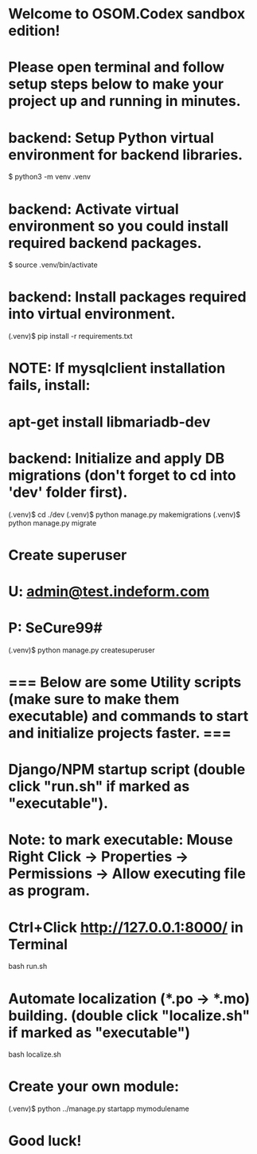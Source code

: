 # Welcome to OSOM.Codex sandbox edition!
# Please open terminal and follow setup steps below to make your project up and running in minutes.

# backend: Setup Python virtual environment for backend libraries.
$ python3 -m venv .venv

# backend: Activate virtual environment so you could install required backend packages.
$ source .venv/bin/activate

# backend: Install packages required into virtual environment.
(.venv)$ pip install -r requirements.txt

# NOTE: If mysqlclient installation fails, install: 
# apt-get install libmariadb-dev


# backend: Initialize and apply DB migrations (don't forget to cd into 'dev' folder first).
(.venv)$ cd ./dev
(.venv)$ python manage.py makemigrations
(.venv)$ python manage.py migrate

# Create superuser
# U: admin@test.indeform.com
# P: SeCure99#
(.venv)$ python manage.py createsuperuser


# === Below are some Utility scripts (make sure to make them executable) and commands to start and initialize projects faster. ===

# Django/NPM startup script (double click "run.sh" if marked as "executable").
# Note: to mark executable: Mouse Right Click -> Properties -> Permissions -> Allow executing file as program.
# Ctrl+Click http://127.0.0.1:8000/ in Terminal
bash run.sh


# Automate localization (*.po -> *.mo) building. (double click "localize.sh" if marked as "executable")
bash localize.sh


# Create your own module:
(.venv)$ python ../manage.py startapp mymodulename


# Good luck!